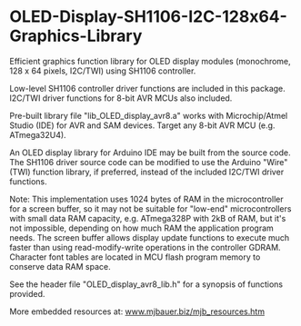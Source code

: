 # OLED-Display-SH1106-I2C-128x64-Graphics-Library
Efficient graphics function library for OLED display modules (monochrome, 128 x 64 pixels, I2C/TWI) using SH1106 controller.

Low-level SH1106 controller driver functions are included in this package.  I2C/TWI driver functions for 8-bit AVR MCUs also included.

Pre-built library file "lib_OLED_display_avr8.a" works with Microchip/Atmel Studio (IDE) for AVR and SAM devices. Target any 8-bit AVR MCU (e.g. ATmega32U4).

An OLED display library for Arduino IDE may be built from the source code. The SH1106 driver source code can be modified to use the Arduino "Wire" (TWI) function library, if preferred, instead of the included I2C/TWI driver functions.

Note: This implementation uses 1024 bytes of RAM in the microcontroller for a screen buffer, so it may not be suitable for "low-end" microcontrollers
with small data RAM capacity, e.g. ATmega328P with 2kB of RAM, but it's not impossible, depending on how much RAM the application program needs.
The screen buffer allows display update functions to execute much faster than using read-modify-write operations in the controller GDRAM.
Character font tables are located in MCU flash program memory to conserve data RAM space.

See the header file "OLED_display_avr8_lib.h" for a synopsis of functions provided.

More embedded resources at: www.mjbauer.biz/mjb_resources.htm
